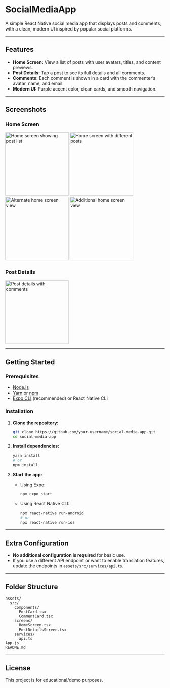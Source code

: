 # SocialMediaApp

A simple React Native social media app that displays posts and comments, with a clean, modern UI inspired by popular social platforms.

---

## Features

- **Home Screen:** View a list of posts with user avatars, titles, and content previews.
- **Post Details:** Tap a post to see its full details and all comments.
- **Comments:** Each comment is shown in a card with the commenter’s avatar, name, and email.
- **Modern UI:** Purple accent color, clean cards, and smooth navigation.

---

## Screenshots


### Home Screen
<img src="app-images/Home1.jpg" width="200" alt="Home screen showing post list"/> <img src="app-images/Home2.jpg" width="200" alt="Home screen with different posts"/> 
<img src="app-images/Home3.jpg" width="200" alt="Alternate home screen view"/> <img src="app-images/Home4.jpg" width="200" alt="Additional home screen view"/>

### Post Details
<img src="app-images/PostDetailsexamplee.jpg" width="200" alt="Post details with comments"/>

---

## Getting Started

### Prerequisites

- [Node.js](https://nodejs.org/)
- [Yarn](https://classic.yarnpkg.com/lang/en/) or [npm](https://www.npmjs.com/)
- [Expo CLI](https://docs.expo.dev/get-started/installation/) (recommended) or React Native CLI

### Installation

1. **Clone the repository:**

   ```sh
   git clone https://github.com/your-username/social-media-app.git
   cd social-media-app
   ```

2. **Install dependencies:**

   ```sh
   yarn install
   # or
   npm install
   ```



3. **Start the app:**
   - Using Expo:
     ```sh
     npx expo start
     ```
   - Using React Native CLI:
     ```sh
     npx react-native run-android
     # or
     npx react-native run-ios
     ```

---

## Extra Configuration

- **No additional configuration is required** for basic use.
- If you use a different API endpoint or want to enable translation features, update the endpoints in `assets/src/services/api.ts`.

---

## Folder Structure

```
assets/
  src/
    Components/
      PostCard.tsx
      CommentCard.tsx
    screens/
      HomeScreen.tsx
      PostDetailsScreen.tsx
    services/
      api.ts
App.js
README.md
```

---

## License

This project is for educational/demo purposes.

